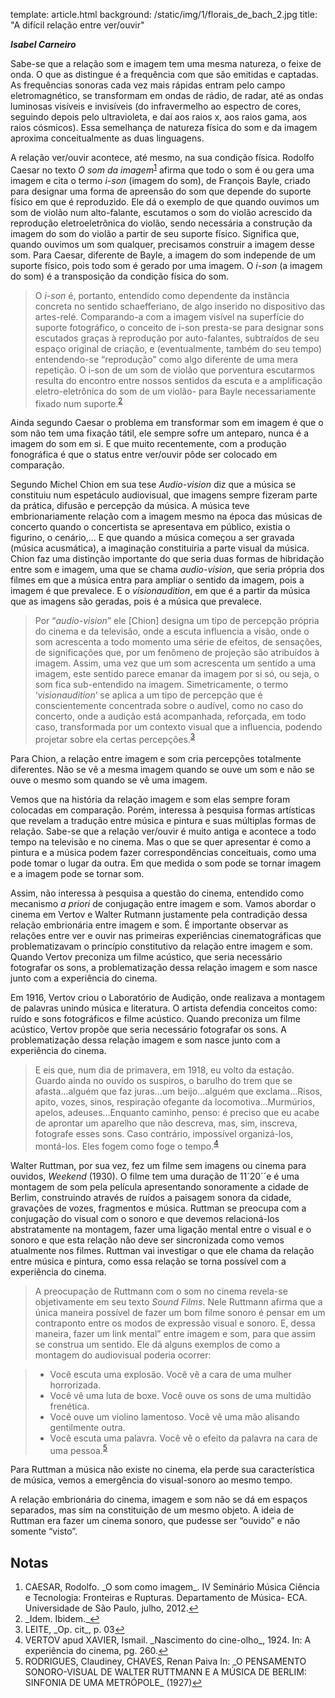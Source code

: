 template: article.html
background: /static/img/1/florais_de_bach_2.jpg
title: "A difícil relação entre ver/ouvir"

___Isabel Carneiro___

Sabe-se que a relação som e imagem tem uma mesma natureza, o feixe de onda. O que as distingue é a frequência com que são emitidas e captadas. As frequências sonoras cada vez mais rápidas entram pelo campo eletromagnético, se transformam em ondas de rádio, de radar, até as ondas luminosas visíveis e invisíveis (do infravermelho ao espectro de cores, seguindo depois pelo ultravioleta, e daí aos raios x, aos raios gama, aos raios cósmicos). Essa semelhança de natureza física do som e da imagem aproxima conceitualmente as duas linguagens.

A relação ver/ouvir acontece, até mesmo, na sua condição física. Rodolfo Caesar no texto _O som da imagem_<sup id="fnref:1"><a href="#fn:1" class="footnote">1</a></sup> afirma que todo o som é ou gera uma imagem e cita o termo _i-son_ (imagem do som), de François Bayle, criado para designar uma forma de apreensão do som que depende do suporte físico em que é reproduzido. Ele dá o exemplo de que quando ouvimos um som de violão num alto-falante, escutamos o som do violão acrescido da reprodução eletroeletrônica do violão, sendo necessária a construção da imagem do som do violão a partir de seu suporte físico. Significa que, quando ouvimos um som qualquer, precisamos construir a imagem desse som. Para Caesar, diferente de Bayle, a imagem do som independe de um suporte físico, pois todo som é gerado por uma imagem. O _i-son_ (a imagem do som) é a transposição da condição física do som.
 
>O _i-son_ é, portanto, entendido como dependente da instância concreta no sentido schaefferiano, de algo inserido no dispositivo das artes-relé. Comparando-a com a imagem visível na superfície do suporte fotográfico, o conceito de i-son presta-se para designar sons escutados graças à reprodução por auto-falantes, subtraídos de seu espaço original de criação, e (eventualmente, também do seu tempo) entendendo-se “reprodução” como algo diferente de uma mera repetição. O i-son de um som de violão que porventura escutarmos resulta do encontro entre nossos sentidos da escuta e a amplificação eletro-eletrônica do som de um violão- para Bayle necessariamente fixado num suporte.<sup id="fnref:2"><a href="#fn:2" class="footnote">2</a></sup>

Ainda segundo Caesar o problema em transformar som em imagem é que o som não tem uma fixação tátil, ele sempre sofre um anteparo, nunca é a imagem do som em si. E que muito recentemente, com a produção fonográfica é que o status entre ver/ouvir pôde ser colocado em comparação.

Segundo Michel Chion em sua tese _Audio-vision_ diz que a música se constituiu num espetáculo audiovisual, que imagens sempre fizeram parte da prática, difusão e percepção da música. A música teve embrionariamente relação com a imagem mesmo na época das músicas de concerto quando o concertista se apresentava em público, existia o figurino, o cenário,... E que quando a música começou a ser gravada (música acusmática), a imaginação constituiria a parte visual da música. Chion faz uma distinção importante do que seria duas formas de hibridação entre som e imagem, uma que se chama _audio-vision_, que seria própria dos filmes em que a música entra para ampliar o sentido da imagem, pois a imagem é que prevalece. E o _visionaudition_, em que é a partir da música que as imagens são geradas, pois é a música que prevalece.

>Por “_audio-vision_” ele [Chion] designa um tipo de percepção própria do cinema e da televisão, onde a escuta influencia a visão, onde o som acrescenta a todo momento uma série de efeitos, de sensações, de significações que, por um fenômeno de projeção são atribuídos à imagem. Assim, uma vez que um som acrescenta um sentido a uma imagem, este sentido parece emanar da imagem por si só, ou seja, o som fica sub-entendido na imagem. Simetricamente, o termo ‘_visionaudition_’ se aplica a um tipo de percepção que é conscientemente concentrada sobre o audível, como no caso do concerto, onde a audição está acompanhada, reforçada, em todo caso, transformada por um contexto visual que a influencia, podendo projetar sobre ela certas percepções.<sup id="fnref:3"><a href="#fn:3" class="footnote">3</a></sup>

Para Chion, a relação entre imagem e som cria percepções totalmente diferentes. Não se vê a mesma imagem quando se ouve um som e não se ouve o mesmo som quando se vê uma imagem. 

Vemos que na história da relação imagem e som elas sempre foram colocadas em comparação. Porém, interessa à pesquisa formas artísticas que revelam a tradução entre música e pintura e suas múltiplas formas de relação. Sabe-se que a relação ver/ouvir é muito antiga e acontece a todo tempo na televisão e no cinema. Mas o que se quer apresentar é como a pintura e a música podem fazer correspondências conceituais, como uma pode tomar o lugar da outra. Em que medida o som pode se tornar imagem e a imagem pode se tornar som.

Assim, não interessa à pesquisa a questão do cinema, entendido como mecanismo _a priori_ de conjugação entre imagem e som. Vamos abordar o cinema em Vertov e Walter Rutmann justamente pela contradição dessa relação embrionária entre imagem e som. 
É importante observar as relações entre ver e ouvir nas primeiras experiências cinematográficas que problematizavam o princípio constitutivo da relação entre imagem e som. Quando Vertov preconiza um filme acústico, que seria necessário fotografar os sons, a problematização dessa relação imagem e som nasce junto com a experiência do cinema. 

Em 1916, Vertov criou o Laboratório de Audição, onde realizava a montagem de palavras unindo música e literatura. O artista defendia conceitos como: ruído e sons fotográficos e filme acústico. Quando preconiza um filme acústico, Vertov propõe que seria necessário fotografar os sons. A problematização dessa relação imagem e som nasce junto com a experiência do cinema. 

>E eis que, num dia de primavera, em 1918, eu volto da estação. Guardo ainda no ouvido os suspiros, o barulho do trem que se afasta...alguém que faz juras...um beijo...alguém que exclama...Risos, apito, vozes, sinos, respiração ofegante da locomotiva...Murmúrios, apelos, adeuses...Enquanto caminho, penso: é preciso que eu acabe de aprontar um aparelho que não descreva, mas, sim, inscreva, fotografe esses sons. Caso contrário, impossível organizá-los, montá-los. Eles fogem como foge o tempo.<sup id="fnref:4"><a href="#fn:4" class="footnote">4</a></sup>

Walter Ruttman, por sua vez, fez um filme sem imagens ou cinema para ouvidos, _Weekend_ (1930). O filme tem uma duração de 11´20´´e é uma montagem de som pela película apresentando sonoramente a cidade de Berlim, construindo através de ruídos a paisagem sonora da cidade, gravações de vozes, fragmentos e música. Ruttman se preocupa com a conjugação do visual com o sonoro e que devemos relacioná-los abstratamente na montagem, fazer uma ligação mental entre o visual e o sonoro e que esta relação não deve ser sincronizada como vemos atualmente nos filmes. Ruttman vai investigar o que ele chama da relação entre música e pintura, como essa relação se torna possível com a experiência do cinema. 

>A preocupação de Ruttmann com o som no cinema revela-se objetivamente em seu texto _Sound Films_. Nele Ruttmann afirma que a única maneira possível de fazer um bom filme sonoro é pensar em um contraponto entre os modos de expressão visual e sonoro. E, dessa maneira, fazer um link mental” entre imagem e som, para que assim se construa um sentido. Ele dá alguns exemplos de como a montagem do audiovisual poderia ocorrer: 

 >* Você escuta uma explosão. Você vê a cara de uma mulher horrorizada. 
 >* Você vê uma luta de boxe. Você ouve os sons de uma multidão frenética. 
 >* Você ouve um violino lamentoso. Você vê uma mão alisando gentilmente outra. 
 >* Você escuta uma palavra. Você vê o efeito da palavra na cara de uma pessoa.<sup id="fnref:5"><a href="#fn:5" class="footnote">5</a></sup>

Para Ruttman a música não existe no cinema, ela perde sua característica de música, vemos a emergência do visual-sonoro ao mesmo tempo. 

A relação embrionária do cinema, imagem e som não se dá em espaços separados, mas sim na constituição de um mesmo objeto. A ideia de Ruttman era fazer um cinema sonoro, que pudesse ser “ouvido” e não somente “visto”.

## Notas
<div class="footnotes">
  <ol>
  <li id="fn:1">CAESAR, Rodolfo.  _O som como imagem_. IV Seminário Música Ciência e Tecnologia: Fronteiras e Rupturas. Departamento de Música- ECA. Universidade de São Paulo, julho, 2012.<a href="#fnref:1" class="reversefootnote">&#8617;</a></li>
  <li id="fn:2">_Idem. Ibidem._<a href="#fnref:2" class="reversefootnote">&#8617;</a></li>
  <li id="fn:3">LEITE, _Op. cit_, p. 03<a href="#fnref:3" class="reversefootnote">&#8617;</a></li>
  <li id="fn:4">VERTOV apud XAVIER, Ismail. _Nascimento do cine-olho_, 1924. In:  A experiência do cinema, pg. 260.<a href="#fnref:4" class="reversefootnote">&#8617;</a></li>
  <li id="fn:5">RODRIGUES, Claudiney, CHAVES, Renan Paiva In: _O PENSAMENTO SONORO-VISUAL DE WALTER RUTTMANN E A MÚSICA DE BERLIM: SINFONIA DE UMA METRÓPOLE_ (1927)<a href="#fnref:5" class="reversefootnote">&#8617;</a></li>
  </ol>
</div>